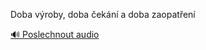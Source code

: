 
Doba výroby, doba čekání a doba zaopatření

[🔊 Poslechnout audio](/data/7-paragraphs/audio/chapter_90/para_003-Doba-vroby-doba-ekn-a-doba-zaopaten.mp3)

